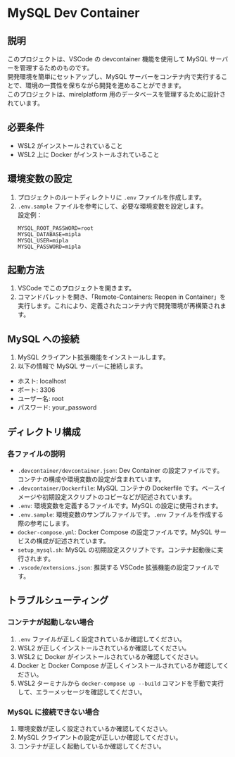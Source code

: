 # MySQL Dev Container

## 説明

このプロジェクトは、VSCode の devcontainer 機能を使用して MySQL サーバーを管理するためのものです。  
開発環境を簡単にセットアップし、MySQL サーバーをコンテナ内で実行することで、環境の一貫性を保ちながら開発を進めることができます。  
このプロジェクトは、mirelplatform 用のデータベースを管理するために設計されています。  

## 必要条件

- WSL2 がインストールされていること
- WSL2 上に Docker がインストールされていること

## 環境変数の設定

1. プロジェクトのルートディレクトリに `.env` ファイルを作成します。
2. `.env.sample` ファイルを参考にして、必要な環境変数を設定します。  
    設定例：
    ```properties
    MYSQL_ROOT_PASSWORD=root
    MYSQL_DATABASE=mipla
    MYSQL_USER=mipla
    MYSQL_PASSWORD=mipla
    ```

## 起動方法

1. VSCode でこのプロジェクトを開きます。
2. コマンドパレットを開き、「Remote-Containers: Reopen in Container」を実行します。これにより、定義されたコンテナ内で開発環境が再構築されます。

## MySQL への接続

1. MySQL クライアント拡張機能をインストールします。
2. 以下の情報で MySQL サーバーに接続します。

- ホスト: localhost
- ポート: 3306
- ユーザー名: root
- パスワード: your_password

## ディレクトリ構成


### 各ファイルの説明

- `.devcontainer/devcontainer.json`: Dev Container の設定ファイルです。コンテナの構成や環境変数の設定が含まれています。
- `.devcontainer/Dockerfile`: MySQL コンテナの Dockerfile です。ベースイメージや初期設定スクリプトのコピーなどが記述されています。
- `.env`: 環境変数を定義するファイルです。MySQL の設定に使用されます。
- `.env.sample`: 環境変数のサンプルファイルです。`.env` ファイルを作成する際の参考にします。
- `docker-compose.yml`: Docker Compose の設定ファイルです。MySQL サービスの構成が記述されています。
- `setup_mysql.sh`: MySQL の初期設定スクリプトです。コンテナ起動後に実行されます。
- `.vscode/extensions.json`: 推奨する VSCode 拡張機能の設定ファイルです。

## トラブルシューティング

### コンテナが起動しない場合

1. `.env` ファイルが正しく設定されているか確認してください。
2. WSL2 が正しくインストールされているか確認してください。
3. WSL2 に Docker がインストールされているか確認してください。
4. Docker と Docker Compose が正しくインストールされているか確認してください。
5. WSL2 ターミナルから `docker-compose up --build` コマンドを手動で実行して、エラーメッセージを確認してください。

### MySQL に接続できない場合

1. 環境変数が正しく設定されているか確認してください。
2. MySQL クライアントの設定が正しいか確認してください。
3. コンテナが正しく起動しているか確認してください。
